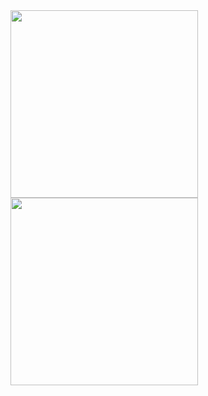 <img src="https://github.com/Tong057/DownloadManager/assets/130866438/b84f5ba1-69e8-4e17-9563-fd82624e741a" width="300"> 
<img src="https://github.com/Tong057/DownloadManager/assets/130866438/6ec66404-6b36-4875-82e2-87e5989a2882" width="300">
